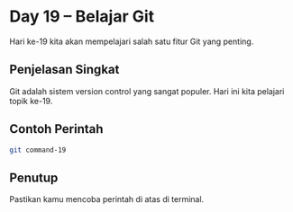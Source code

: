 # Day 19 – Belajar Git

Hari ke-19 kita akan mempelajari salah satu fitur Git yang penting.

## Penjelasan Singkat

Git adalah sistem version control yang sangat populer. Hari ini kita pelajari topik ke-19.

## Contoh Perintah

```bash
git command-19
```

## Penutup

Pastikan kamu mencoba perintah di atas di terminal.

